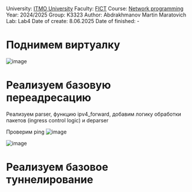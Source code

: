 


University: [ITMO University](https://itmo.ru/ru/)
Faculty: [FICT](https://fict.itmo.ru)
Course: [Network programming](https://github.com/itmo-ict-faculty/introduction-in-routing)
Year: 2024/2025
Group: K3323
Author: Abdrakhmanov Martin Maratovich
Lab: Lab4
Date of create: 8.06.2025
Date of finished: - 


# Поднимем виртуалку

![image](https://github.com/user-attachments/assets/3eb075aa-7020-4e62-8c01-ff85e927fa82)


# Реализуем базовую переадресацию

Реализуем parser, функцию ipv4_forward, добавим логику обработки пакетов (ingress control logic) и deparser

Проверим ping
![image](https://github.com/user-attachments/assets/54dd35e2-21bf-41d6-9504-03be45578f4d)


![image](https://github.com/user-attachments/assets/232a4194-1a50-4e50-803c-f4517162cca2)

# Реализуем базовое туннелирование






